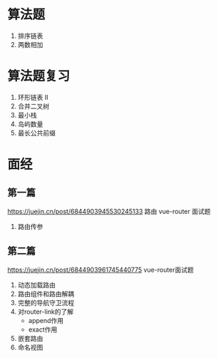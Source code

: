 # 算法题
1. 排序链表
2. 两数相加

# 算法题复习
1. 环形链表 II
2. 合并二叉树
3. 最小栈
4. 岛屿数量
5. 最长公共前缀

# 面经
## 第一篇
https://juejin.cn/post/6844903945530245133 路由 vue-router 面试题
1. 路由传参

## 第二篇
https://juejin.cn/post/6844903961745440775 vue-router面试题
1. 动态加载路由
2. 路由组件和路由解耦
3. 完整的导航守卫流程
4. 对router-link的了解
    - append作用
    - exact作用
5. 嵌套路由
6. 命名视图